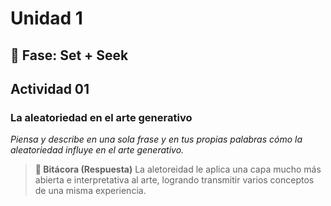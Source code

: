 # Unidad 1

## 🔎 Fase: Set + Seek

## Actividad 01
### La aleatoriedad en el arte generativo

*Piensa y describe en una sola frase y en tus propias palabras cómo la aleatoriedad influye en el arte generativo.*

>**📝 Bitácora (Respuesta)** 
La aletoreidad le aplica una capa mucho más abierta e interpretativa al arte, logrando transmitir varios conceptos de una misma experiencia.



